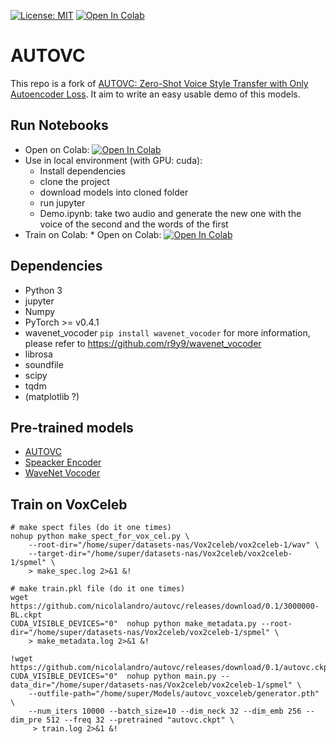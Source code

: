 [![License: MIT](https://img.shields.io/badge/license-MIT-lightgray)](LICENSE) 
[![Open In Colab](https://colab.research.google.com/assets/colab-badge.svg)](https://colab.research.google.com/github/nicolalandro/autovc/blob/master/AutoVCDemoColab.ipynb)

# AUTOVC
This repo is a fork of [AUTOVC: Zero-Shot Voice Style Transfer with Only Autoencoder Loss](https://github.com/auspicious3000/autovc). 
It aim to write an easy usable demo of this models.

## Run Notebooks
* Open on Colab: [![Open In Colab](https://colab.research.google.com/assets/colab-badge.svg)](https://colab.research.google.com/github/nicolalandro/autovc/blob/master/AutoVCDemoColab.ipynb)
* Use in local environment (with GPU: cuda):
  * Install dependencies
  * clone the project
  * download models into cloned folder
  * run jupyter
  * Demo.ipynb: take two audio and generate the new one with the voice of the second and the words of the first
* Train on Colab: * Open on Colab: [![Open In Colab](https://colab.research.google.com/assets/colab-badge.svg)](https://colab.research.google.com/github/nicolalandro/autovc/blob/master/TrainAutoVC.ipynb)

## Dependencies
- Python 3
- jupyter
- Numpy
- PyTorch >= v0.4.1
- wavenet_vocoder ```pip install wavenet_vocoder```
  for more information, please refer to https://github.com/r9y9/wavenet_vocoder
- librosa
- soundfile
- scipy
- tqdm
- (matplotlib ?)

## Pre-trained models
* [AUTOVC](https://github.com/nicolalandro/autovc/releases/download/0.1/autovc.ckpt)
* [Speacker Encoder](https://github.com/nicolalandro/autovc/releases/download/0.1/3000000-BL.ckpt)
* [WaveNet Vocoder](https://github.com/nicolalandro/autovc/releases/download/0.1/checkpoint_step001000000_ema.pth)

## Train on VoxCeleb
```
# make spect files (do it one times)
nohup python make_spect_for_vox_cel.py \
    --root-dir="/home/super/datasets-nas/Vox2celeb/vox2celeb-1/wav" \
    --target-dir="/home/super/datasets-nas/Vox2celeb/vox2celeb-1/spmel" \
    > make_spec.log 2>&1 &!

# make train.pkl file (do it one times)
wget https://github.com/nicolalandro/autovc/releases/download/0.1/3000000-BL.ckpt
CUDA_VISIBLE_DEVICES="0"  nohup python make_metadata.py --root-dir="/home/super/datasets-nas/Vox2celeb/vox2celeb-1/spmel" \
    > make_metadata.log 2>&1 &!

!wget https://github.com/nicolalandro/autovc/releases/download/0.1/autovc.ckpt
CUDA_VISIBLE_DEVICES="0"  nohup python main.py --data_dir="/home/super/datasets-nas/Vox2celeb/vox2celeb-1/spmel" \
    --outfile-path="/home/super/Models/autovc_voxceleb/generator.pth" \
    --num_iters 10000 --batch_size=10 --dim_neck 32 --dim_emb 256 --dim_pre 512 --freq 32 --pretrained "autovc.ckpt" \
     > train.log 2>&1 &!
```

